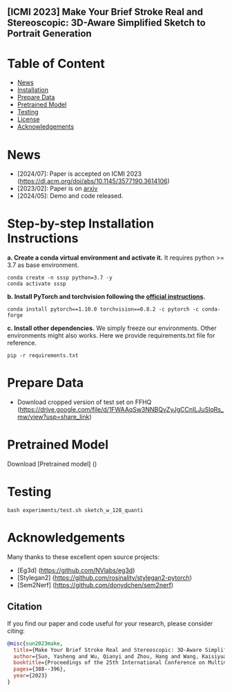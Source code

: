 ## [ICMI 2023] Make Your Brief Stroke Real and Stereoscopic: 3D-Aware Simplified Sketch to Portrait Generation


# Table of Content
- [News](#news)
- [Installation](#step-by-step-installation-instructions)
- [Prepare Data](#prepare-data)
- [Pretrained Model](#pretrained-model)
- [Testing](#testing)
- [License](#license)
- [Acknowledgements](#acknowledgements)


# News
- [2024/07]: Paper is accepted on ICMI 2023 (https://dl.acm.org/doi/abs/10.1145/3577190.3614106)
- [2023/02]: Paper is on [arxiv](https://arxiv.org/abs/2302.06857)
- [2024/05]: Demo and code released.


# Step-by-step Installation Instructions

**a. Create a conda virtual environment and activate it.**
It requires python >= 3.7 as base environment.
```shell
conda create -n sssp python=3.7 -y
conda activate sssp
```

**b. Install PyTorch and torchvision following the [official instructions](https://pytorch.org/).**
```shell
conda install pytorch==1.10.0 torchvision==0.8.2 -c pytorch -c conda-forge
```

**c. Install other dependencies.**
We simply freeze our environments. Other environments might also works. Here we provide requirements.txt file for reference.
```shell
pip -r requirements.txt
```


# Prepare Data
- Download cropped version of test set on FFHQ (https://drive.google.com/file/d/1FWAAqSw3NNBQvZyJgCCnILJuSlqRs_mw/view?usp=share_link)


# Pretrained Model
Download [Pretrained model] ()


# Testing
```
bash experiments/test.sh sketch_w_128_quanti
```

# Acknowledgements
Many thanks to these excellent open source projects: 
- [Eg3d] (https://github.com/NVlabs/eg3d)
- [Stylegan2] (https://github.com/rosinality/stylegan2-pytorch)
- [Sem2Nerf] (https://github.com/donydchen/sem2nerf)


## Citation
If you find our paper and code useful for your research, please consider citing:
```bibtex
@misc{sun2023make,
  title={Make Your Brief Stroke Real and Stereoscopic: 3D-Aware Simplified Sketch to Portrait Generation},
  author={Sun, Yasheng and Wu, Qianyi and Zhou, Hang and Wang, Kaisiyuan and Hu, Tianshu and Liao, Chen-Chieh and Miyafuji, Shio and Liu, Ziwei and Koike, Hideki},
  booktitle={Proceedings of the 25th International Conference on Multimodal Interaction},
  pages={388--396},
  year={2023}
}
```